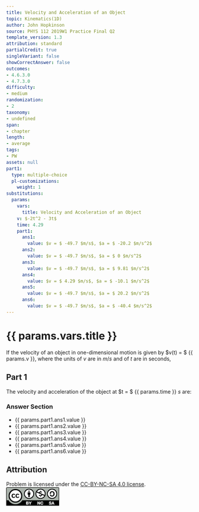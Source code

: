 ```yaml
---
title: Velocity and Acceleration of an Object
topic: Kinematics(1D)
author: John Hopkinson
source: PHYS 112 2019W1 Practice Final Q2
template_version: 1.3
attribution: standard
partialCredit: true
singleVariant: false
showCorrectAnswer: false
outcomes:
- 4.6.3.0
- 4.7.3.0
difficulty:
- medium
randomization:
- 2
taxonomy:
- undefined
span:
- chapter
length:
- average
tags:
- PW
assets: null
part1:
  type: multiple-choice
  pl-customizations:
    weight: 1
substitutions:
  params:
    vars:
      title: Velocity and Acceleration of an Object
    v: $-2t^2 - 3t$
    time: 4.29
    part1:
      ans1:
        value: $v = $ -49.7 $m/s$, $a = $ -20.2 $m/s^2$
      ans2:
        value: $v = $ -49.7 $m/s$, $a = $ 0 $m/s^2$
      ans3:
        value: $v = $ -49.7 $m/s$, $a = $ 9.81 $m/s^2$
      ans4:
        value: $v = $ 4.29 $m/s$, $a = $ -10.1 $m/s^2$
      ans5:
        value: $v = $ -49.7 $m/s$, $a = $ 20.2 $m/s^2$
      ans6:
        value: $v = $ -49.7 $m/s$, $a = $ -40.4 $m/s^2$
---
```

# {{ params.vars.title }}
If the velocity of an object in one-dimensional motion is given by $v(t) = $ {{ params.v }}, where the units of $v$ are in $m/s$ and of $t$ are in seconds,

## Part 1

The velocity and acceleration of the object at $t = $ {{ params.time }} $s$ are:

### Answer Section

- {{ params.part1.ans1.value }}
- {{ params.part1.ans2.value }}
- {{ params.part1.ans3.value }}
- {{ params.part1.ans4.value }}
- {{ params.part1.ans5.value }}
- {{ params.part1.ans6.value }}

## Attribution

Problem is licensed under the [CC-BY-NC-SA 4.0 license](https://creativecommons.org/licenses/by-nc-sa/4.0/).<br> ![The Creative Commons 4.0 license requiring attribution-BY, non-commercial-NC, and share-alike-SA license.](https://raw.githubusercontent.com/firasm/bits/master/by-nc-sa.png)